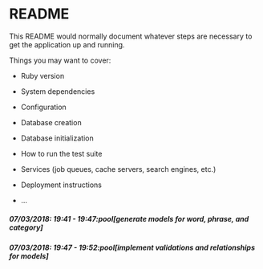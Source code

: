 # README

This README would normally document whatever steps are necessary to get the
application up and running.

Things you may want to cover:

* Ruby version

* System dependencies

* Configuration

* Database creation

* Database initialization

* How to run the test suite

* Services (job queues, cache servers, search engines, etc.)

* Deployment instructions

* ...

##### 07/03/2018: 19:41 - 19:47:pool[generate models for word, phrase, and category]

##### 07/03/2018: 19:47 - 19:52:pool[implement validations and relationships for models]
